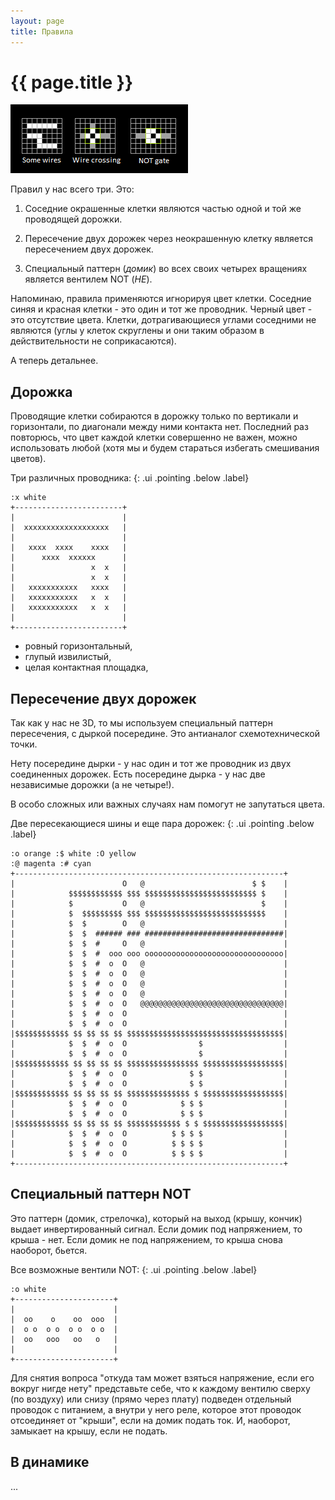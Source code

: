 ```yaml
---
layout: page
title: Правила
---
```

# {{ page.title }}
![](media/rules.png)

Правил у нас всего три. Это:

1. Соседние окрашенные клетки являются частью одной и той же проводящей дорожки.

1. Пересечение двух дорожек через неокрашенную клетку является пересечением двух дорожек.

1. Специальный паттерн (*домик*) во всех своих четырех вращениях является вентилем NOT (*НЕ*).

Напоминаю, правила применяются игнорируя цвет клетки. Соседние синяя и красная клетки - это один и тот же проводник. Черный цвет - это отсутствие цвета. Клетки, дотрагивающиеся углами соседними не являются (углы у клеток скруглены и они таким образом в действительности не соприкасаются).

А теперь детальнее.

## Дорожка

Проводящие клетки собираются в дорожку только по вертикали и горизонтали, по диагонали между ними контакта нет. Последний раз повторюсь, что цвет каждой клетки совершенно не важен, можно использовать любой (хотя мы и будем стараться избегать смешивания цветов).

Три различных проводника:
{: .ui .pointing .below .label}
```layout
:x white
+------------------------+
|                        |
|  xxxxxxxxxxxxxxxxxxx   |
|                        |
|   xxxx  xxxx    xxxx   |
|      xxxx  xxxxxx      |
|                 x  x   |
|                 x  x   |
|   xxxxxxxxxxx   xxxx   |
|   xxxxxxxxxxx   x  x   |
|   xxxxxxxxxxx   x  x   |
|                        |
+------------------------+
```

* ровный горизонтальный,
* глупый извилистый,
* целая контактная площадка,

## Пересечение двух дорожек

Так как у нас не 3D, то мы используем специальный паттерн пересечения, с дыркой посередине. Это антианалог схемотехнической точки.

Нету посередине дырки - у нас один и тот же проводник из двух соединенных дорожек. Есть посередине дырка - у нас две независимые дорожки (а не четыре!).

В особо сложных или важных случаях нам помогут не запутаться цвета.

Две пересекающиеся шины и еще пара дорожек:
{: .ui .pointing .below .label}
```layout
:o orange :$ white :O yellow
:@ magenta :# cyan
+------------------------------------------------------------+
|                        O   @                        $ $    |
|            $$$$$$$$$$$$ $$$ $$$$$$$$$$$$$$$$$$$$$$$$$ $    |
|            $           O   @                          $    |
|            $  $$$$$$$$$ $$$ $$$$$$$$$$$$$$$$$$$$$$$$$$$    |
|            $  $        O   @                               |
|            $  $  ###### ### ###############################|
|            $  $  #     O   @                               |
|            $  $  #  ooo ooo ooooooooooooooooooooooooooooooo|
|            $  $  #  o  O   @                               |
|            $  $  #  o  O   @                               |
|            $  $  #  o  O   @                               |
|            $  $  #  o  O   @                               |
|            $  $  #  o  O   @@@@@@@@@@@@@@@@@@@@@@@@@@@@@@@@|
|            $  $  #  o  O                                   |
|            $  $  #  o  O                                   |
|$$$$$$$$$$$$ $$ $$ $$ $$ $$$$$$$$$$$$$$$$$$$$$$$$$$$$$$$$$$$|
|            $  $  #  o  O                $                  |
|            $  $  #  o  O                $                  |
|$$$$$$$$$$$$ $$ $$ $$ $$ $$$$$$$$$$$$$$$$ $$$$$$$$$$$$$$$$$$|
|            $  $  #  o  O              $ $                  |
|            $  $  #  o  O              $ $                  |
|$$$$$$$$$$$$ $$ $$ $$ $$ $$$$$$$$$$$$$$ $ $$$$$$$$$$$$$$$$$$|
|            $  $  #  o  O            $ $ $                  |
|            $  $  #  o  O            $ $ $                  |
|$$$$$$$$$$$$ $$ $$ $$ $$ $$$$$$$$$$$$ $ $ $$$$$$$$$$$$$$$$$$|
|            $  $  #  o  O          $ $ $ $                  |
|            $  $  #  o  O          $ $ $ $                  |
|            $  $  #  o  O          $ $ $ $                  |
+------------------------------------------------------------+
```

## Специальный паттерн NOT

Это паттерн (домик, стрелочка), который на выход (крышу, кончик) выдает инвертированный сигнал. Если домик под напряжением, то крыша - нет. Если домик не под напряжением, то крыша снова наоборот, бьется.

Все возможные вентили NOT:
{: .ui .pointing .below .label}
```layout
:o white
+----------------------+
|                      |
|  oo    o    oo  ooo  |
|  o o  o o  o o  o o  |
|  oo   ooo   oo   o   |
|                      |
+----------------------+
```

Для снятия вопроса "откуда там может взяться напряжение, если его вокруг нигде нету" представьте себе, что к каждому вентилю сверху (по воздуху) или снизу (прямо через плату) подведен отдельный проводок с питанием, а внутри у него реле, которое этот проводок отсоединяет от "крыши", если на домик подать ток. И, наоборот, замыкает на крышу, если не подать.

## В динамике

...
